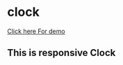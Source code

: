 # clock
<a href="https://sumankr0511.github.io/clock/">Click here For demo</a>
## This is responsive Clock
